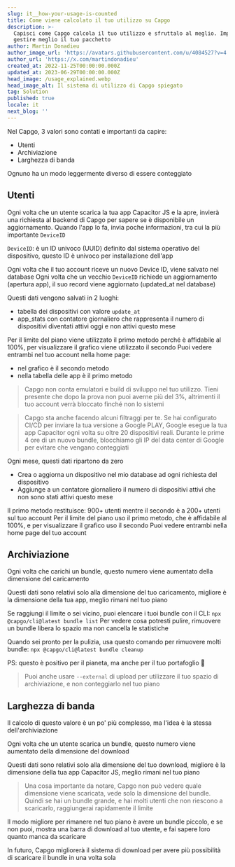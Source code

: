 ```yaml
---
slug: it__how-your-usage-is-counted
title: Come viene calcolato il tuo utilizzo su Capgo
description: >-
  Capisci come Capgo calcola il tuo utilizzo e sfruttalo al meglio. Impara come
  gestire meglio il tuo pacchetto
author: Martin Donadieu
author_image_url: 'https://avatars.githubusercontent.com/u/4084527?v=4'
author_url: 'https://x.com/martindonadieu'
created_at: 2022-11-25T00:00:00.000Z
updated_at: 2023-06-29T00:00:00.000Z
head_image: /usage_explained.webp
head_image_alt: Il sistema di utilizzo di Capgo spiegato
tag: Solution
published: true
locale: it
next_blog: ''
---
```


Nel Capgo, 3 valori sono contati e importanti da capire:
- Utenti
- Archiviazione 
- Larghezza di banda

Ognuno ha un modo leggermente diverso di essere conteggiato

## Utenti

Ogni volta che un utente scarica la tua app Capacitor JS e la apre, invierà una richiesta al backend di Capgo per sapere se è disponibile un aggiornamento.
Quando l'app lo fa, invia poche informazioni, tra cui la più importante `DeviceID`

`DeviceID`: è un ID univoco (UUID) definito dal sistema operativo del dispositivo, questo ID è univoco per installazione dell'app

Ogni volta che il tuo account riceve un nuovo Device ID, viene salvato nel database
Ogni volta che un vecchio `DeviceID` richiede un aggiornamento (apertura app), il suo record viene aggiornato (updated_at nel database)

Questi dati vengono salvati in 2 luoghi:
- tabella dei dispositivi con valore `update_at` 
- app_stats con contatore giornaliero che rappresenta il numero di dispositivi diventati attivi oggi e non attivi questo mese

Per il limite del piano viene utilizzato il primo metodo perché è affidabile al 100%, per visualizzare il grafico viene utilizzato il secondo
Puoi vedere entrambi nel tuo account nella home page:
- nel grafico è il secondo metodo
- nella tabella delle app è il primo metodo

> Capgo non conta emulatori e build di sviluppo nel tuo utilizzo. Tieni presente che dopo la prova non puoi averne più del 3%, altrimenti il tuo account verrà bloccato finché non lo sistemi

> Capgo sta anche facendo alcuni filtraggi per te. Se hai configurato CI/CD per inviare la tua versione a Google PLAY, Google esegue la tua app Capacitor ogni volta su oltre 20 dispositivi reali. Durante le prime 4 ore di un nuovo bundle, blocchiamo gli IP del data center di Google per evitare che vengano conteggiati

Ogni mese, questi dati ripartono da zero

- Crea o aggiorna un dispositivo nel mio database ad ogni richiesta del dispositivo
- Aggiunge a un contatore giornaliero il numero di dispositivi attivi che non sono stati attivi questo mese

Il primo metodo restituisce: 900+ utenti
mentre il secondo è a 200+ utenti sul tuo account
Per il limite del piano uso il primo metodo, che è affidabile al 100%, e per visualizzare il grafico uso il secondo
Puoi vedere entrambi nella home page del tuo account

## Archiviazione

Ogni volta che carichi un bundle, questo numero viene aumentato della dimensione del caricamento

Questi dati sono relativi solo alla dimensione del tuo caricamento, migliore è la dimensione della tua app, meglio rimani nel tuo piano

Se raggiungi il limite o sei vicino, puoi elencare i tuoi bundle con il CLI:
`npx @capgo/cli@latest bundle list`
Per vedere cosa potresti pulire, rimuovere un bundle libera lo spazio ma non cancella le statistiche

Quando sei pronto per la pulizia, usa questo comando per rimuovere molti bundle:
`npx @capgo/cli@latest bundle cleanup`

PS: questo è positivo per il pianeta, ma anche per il tuo portafoglio 💪

> Puoi anche usare `--external` di upload per utilizzare il tuo spazio di archiviazione, e non conteggiarlo nel tuo piano

## Larghezza di banda

Il calcolo di questo valore è un po' più complesso, ma l'idea è la stessa dell'archiviazione

Ogni volta che un utente scarica un bundle, questo numero viene aumentato della dimensione del download

Questi dati sono relativi solo alla dimensione del tuo download, migliore è la dimensione della tua app Capacitor JS, meglio rimani nel tuo piano

> Una cosa importante da notare, Capgo non può vedere quale dimensione viene scaricata, vede solo la dimensione del bundle. Quindi se hai un bundle grande, e hai molti utenti che non riescono a scaricarlo, raggiungerai rapidamente il limite

Il modo migliore per rimanere nel tuo piano è avere un bundle piccolo, e se non puoi, mostra una barra di download al tuo utente, e fai sapere loro quanto manca da scaricare

In futuro, Capgo migliorerà il sistema di download per avere più possibilità di scaricare il bundle in una volta sola